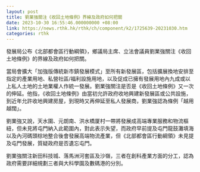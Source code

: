 ```yaml
---
layout: post
title: 劉業強關注《收回土地條例》界線及政府如何把關
date: 2023-10-30 16:55:46.000000000 +08:00
link: https://news.rthk.hk/rthk/ch/component/k2/1725639-20231030.htm
categories: rthk
---
```


發展局公布《北部都會區行動綱領》，鄉議局主席、立法會議員劉業強關注《收回土地條例》的界線及政府如何把關。

當局會擴大「加強版傳統新市鎮發展模式」至所有新發展區，包括擴展換地安排至指定的產業用地、私營社區/福利設施用地，以及促成已擁有發展用地內九成或以上私人土地的土地業權人作統一發展。劉業強關注是否是《收回土地條例》又一次的伸延。他指，《收回土地條例》由當初允許政府收地興建新發展區或公共設施，到近年允許收地興建房屋，到現時又再伸延至私人發展商，劉業強認為條例「越用越闊」。

劉業強又說，天水圍、元朗南、洪水橋厦村一帶將發展成高端專業服務和物流樞紐，但未見將屯門納入此範圍內，對此表示失望，而政府早前提及屯門龍鼓灘填海以及內河碼頭棕地整合後會發展高端物流產業，但《北部都會區行動綱領》未見提及屯門發展，質疑政府是否遺忘屯門。

劉業強關注新田科技城、落馬洲河套區及沙嶺，三者在創科產業方面的分工，認為政府需要詳細規劃三者與大科學園及數碼港的分別。

